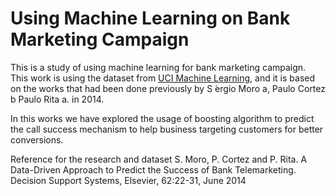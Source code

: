 # Using Machine Learning on Bank Marketing Campaign

This is a study of using machine learning for bank marketing campaign. This work is using the dataset from [UCI Machine Learning](https://archive.ics.uci.edu/ml/datasets/Bank+Marketing#), and it is based on the works that had been done previously by S ́ergio Moro a, Paulo Cortez b Paulo Rita a. in 2014.

In this works we have explored the usage of boosting algorithm to predict the call success mechanism to help business targeting customers for better conversions.

Reference for the research and dataset
S. Moro, P. Cortez and P. Rita. A Data-Driven Approach to Predict the Success of Bank Telemarketing. Decision Support Systems, Elsevier, 62:22-31, June 2014